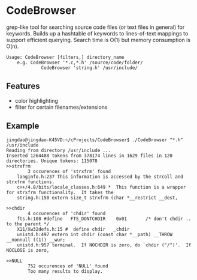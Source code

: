CodeBrowser
===========
grep-like tool for searching source code files (or text files in general) 
for keywords. Builds up a hashtable of keywords to lines-of-text mappings 
to support efficient querying. Search time is O(1) but memory consumption
is O(n).

	Usage: CodeBrowser [filters,] directory_name
  		e.g. CodeBrowser '*.c,*.h' /source/code/folder/
       		     CodeBrowser 'string.h' /usr/include/

Features
--------
- color highlighting
- filter for certain filenames/extensions

Example
-------

	jingdao@jingdao-K45VD:~/cProjects/CodeBrowser$ ./CodeBrowser "*.h" /usr/include
	Reading from directory /usr/include ...
	Inserted 1264488 tokens from 378174 lines in 1629 files in 120 directories. Unique tokens: 115078
	>>strxfrm
    		3 occurences of 'strxfrm' found
		langinfo.h:237 This information is accessed by the strcoll and strxfrm functions.
		c++/4.8/bits/locale_classes.h:649 *  This function is a wrapper for strxfrm functionality.  It takes the
		string.h:150 extern size_t strxfrm (char *__restrict __dest,

	>>chdir
    		4 occurences of 'chdir' found
		fts.h:108 #define	FTS_DONTCHDIR	 0x01		/* don't chdir .. to the parent */
		X11/Xw32defs.h:15 #  define chdir	_chdir
		unistd.h:497 extern int chdir (const char *__path) __THROW __nonnull ((1)) __wur;
		unistd.h:957 terminal.  If NOCHDIR is zero, do `chdir ("/")'.  If NOCLOSE is zero,

	>>NULL
    		752 occurences of 'NULL' found
    		Too many results to display.

